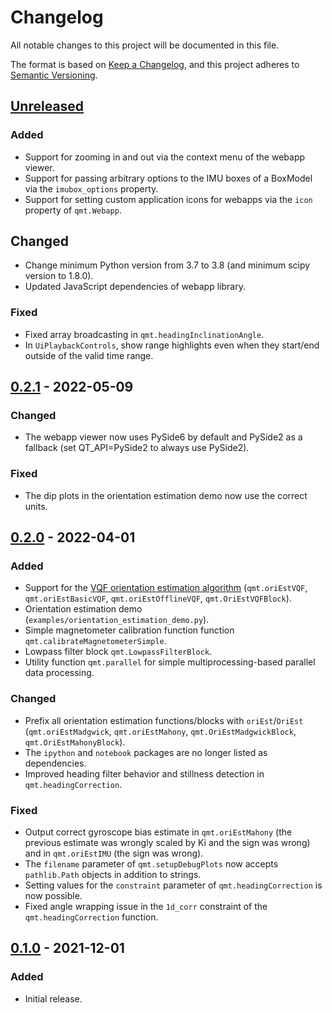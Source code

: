 <!--
SPDX-FileCopyrightText: 2021 Daniel Laidig <laidig@control.tu-berlin.de>

SPDX-License-Identifier: MIT

Sections:
### Added (for new features)
### Changed (for changes in existing functionality)
### Deprecated (for soon-to-be removed features)
### Removed (for now removed features)
### Fixed (for any bug fixes)
### Security (in case of vulnerabilities)
-->
# Changelog
All notable changes to this project will be documented in this file.

The format is based on [Keep a Changelog](https://keepachangelog.com/en/1.0.0/),
and this project adheres to [Semantic Versioning](https://semver.org/spec/v2.0.0.html).

## [Unreleased]
### Added
- Support for zooming in and out via the context menu of the webapp viewer.
- Support for passing arbitrary options to the IMU boxes of a BoxModel via the `imubox_options` property.
- Support for setting custom application icons for webapps via the `icon` property of `qmt.Webapp`.
## Changed
- Change minimum Python version from 3.7 to 3.8 (and minimum scipy version to 1.8.0).
- Updated JavaScript dependencies of webapp library.
### Fixed
- Fixed array broadcasting in `qmt.headingInclinationAngle`.
- In `UiPlaybackControls`, show range highlights even when they start/end outside of the valid time range.

## [0.2.1] - 2022-05-09
### Changed
- The webapp viewer now uses PySide6 by default and PySide2 as a fallback (set QT_API=PySide2 to always use PySide2).
### Fixed
- The dip plots in the orientation estimation demo now use the correct units. 

## [0.2.0] - 2022-04-01
### Added
- Support for the [VQF orientation estimation algorithm](https://github.com/dlaidig/vqf) (`qmt.oriEstVQF`,
  `qmt.oriEstBasicVQF`, `qmt.oriEstOfflineVQF`, `qmt.OriEstVQFBlock`).
- Orientation estimation demo (`examples/orientation_estimation_demo.py`).
- Simple magnetometer calibration function function `qmt.calibrateMagnetometerSimple`.
- Lowpass filter block `qmt.LowpassFilterBlock`.
- Utility function `qmt.parallel` for simple multiprocessing-based parallel data processing.
### Changed
- Prefix all orientation estimation functions/blocks with `oriEst`/`OriEst` (`qmt.oriEstMadgwick`, `qmt.oriEstMahony`,
 `qmt.OriEstMadgwickBlock`, `qmt.OriEstMahonyBlock`).
- The `ipython` and `notebook` packages are no longer listed as dependencies.
- Improved heading filter behavior and stillness detection in `qmt.headingCorrection`.
### Fixed
- Output correct gyroscope bias estimate in `qmt.oriEstMahony` (the previous estimate was wrongly scaled by Ki and
  the sign was wrong) and in `qmt.oriEstIMU` (the sign was wrong).
- The `filename` parameter of `qmt.setupDebugPlots` now accepts `pathlib.Path` objects in addition to strings.
- Setting values for the `constraint` parameter of `qmt.headingCorrection` is now possible.
- Fixed angle wrapping issue in the `1d_corr` constraint of the `qmt.headingCorrection` function.

## [0.1.0] - 2021-12-01
### Added
- Initial release.

[Unreleased]: https://github.com/dlaidig/qmt/compare/v0.2.1...HEAD
[0.2.1]: https://github.com/dlaidig/qmt/compare/v0.2.0...v0.2.1
[0.2.0]: https://github.com/dlaidig/qmt/compare/v0.1.0...v0.2.0
[0.1.0]: https://github.com/dlaidig/qmt/releases/tag/v0.1.0
